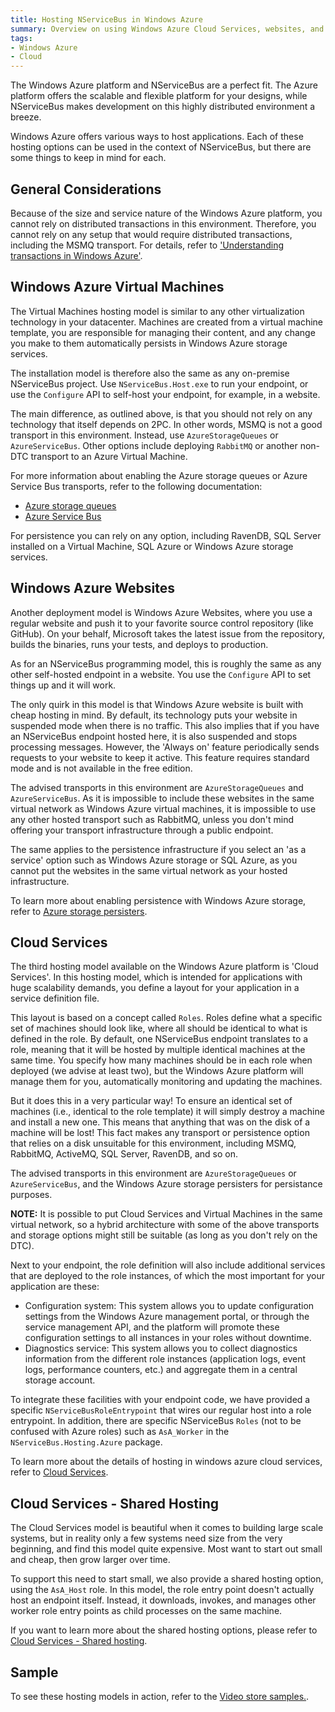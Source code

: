 ```yaml
---
title: Hosting NServiceBus in Windows Azure
summary: Overview on using Windows Azure Cloud Services, websites, and virtual machines to host NServiceBus, with links to detailed articles.
tags: 
- Windows Azure
- Cloud
---
```


The Windows Azure platform and NServiceBus are a perfect fit. The Azure platform offers the scalable and flexible platform for your designs, while NServiceBus makes development on this highly distributed environment a breeze.

Windows Azure offers various ways to host applications. Each of these hosting options can be used in the context of NServiceBus, but there are some things to keep in mind for each.

General Considerations
----------------------

Because of the size and service nature of the Windows Azure platform, you cannot rely on distributed transactions in this environment. Therefore, you cannot rely on any setup that would require distributed transactions, including the MSMQ transport. For details, refer to ['Understanding transactions in Windows Azure'](/nservicebus/understanding-transactions-in-windows-azure).

Windows Azure Virtual Machines
------------------------------

The Virtual Machines hosting model is similar to any other virtualization technology in your datacenter. Machines are created from a virtual machine template, you are responsible for managing their content, and any change you make to them automatically persists in Windows Azure storage services.

The installation model is therefore also the same as any on-premise NServiceBus project. Use `NServiceBus.Host.exe` to run your endpoint, or use the `Configure` API to self-host your endpoint, for example, in a website.

The main difference, as outlined above, is that you should not rely on any technology that itself depends on 2PC. In other words, MSMQ is not a good transport in this environment. Instead, use `AzureStorageQueues` or `AzureServiceBus`. Other options include deploying `RabbitMQ` or another non-DTC transport to an Azure Virtual Machine.

For more information about enabling the Azure storage queues or Azure Service Bus transports, refer to the following documentation:

* [Azure storage queues](/nservicebus/using-azure-storage-queues-as-transport-in-nservicebus)
* [Azure Service Bus](/nservicebus/using-azure-servicebus-as-transport-in-nservicebus)

For persistence you can rely on any option, including RavenDB, SQL Server installed on a Virtual Machine, SQL Azure or Windows Azure storage services.


Windows Azure Websites
----------------------

Another deployment model is Windows Azure Websites, where you use a regular website and push it to your favorite source control repository (like GitHub).  On your behalf, Microsoft takes the latest issue from the repository, builds the binaries, runs your tests, and deploys to production.

As for an NServiceBus programming model, this is roughly the same as any other self-hosted endpoint in a website. You use the `Configure` API to set things up and it will work.

The only quirk in this model is that Windows Azure website is built with cheap hosting in mind. By default, its technology puts your website in suspended mode when there is no traffic. This also implies that if you have an NServiceBus endpoint hosted here, it is also suspended and stops processing messages. However, the 'Always on' feature periodically sends requests to your website to keep it active. This feature requires standard mode and is not available in the free edition. 

The advised transports in this environment are `AzureStorageQueues` and `AzureServiceBus`. As it is impossible to include these websites in the same virtual network as Windows Azure virtual machines, it is impossible to use any other hosted transport such as RabbitMQ, unless you don't mind offering your transport infrastructure through a public endpoint.

The same applies to the persistence infrastructure if you select an 'as a service' option such as Windows Azure storage or SQL Azure, as you cannot put the websites in the same virtual network as your hosted infrastructure.

To learn more about enabling persistence with Windows Azure storage, refer to [Azure storage persisters](/nservicebus/using-azure-storage-persistence-in-nservicebus).


Cloud Services 
--------------

The third hosting model available on the Windows Azure platform is 'Cloud Services'. In this hosting model, which is intended for applications with huge scalability demands, you define a layout for your application in a service definition file. 

This layout is based on a concept called `Roles`. Roles define what a specific set of machines should look like, where all should be identical to what is defined in the role. By default, one NServiceBus endpoint translates to a role, meaning that it will be hosted by multiple identical machines at the same time. You specify how many machines should be in each role when deployed (we advise at least two), but the Windows Azure platform will manage them for you, automatically monitoring and updating the machines.

But it does this in a very particular way! To ensure an identical set of machines (i.e., identical to the role template) it will simply destroy a machine and install a new one. This means that anything that was on the disk of a machine will be lost! This fact makes any transport or persistence option that relies on a disk unsuitable for this environment, including MSMQ, RabbitMQ, ActiveMQ, SQL Server, RavenDB, and so on.

The advised transports in this environment are `AzureStorageQueues` or `AzureServiceBus`, and the Windows Azure storage persisters for persistance purposes.

**NOTE:** It is possible to put Cloud Services and Virtual Machines in the same virtual network, so a hybrid architecture with some of the above transports and storage options might still be suitable (as long as you don't rely on the DTC).

Next to your endpoint, the role definition will also include additional services that are deployed to the role instances, of which the most important for your application are these:

* Configuration system: This system allows you to update configuration settings from the Windows Azure management portal, or through the service management API, and the platform will promote these configuration settings to all instances in your roles without downtime.
* Diagnostics service: This system allows you to collect diagnostics information from the different role instances (application logs, event logs, performance counters, etc.) and aggregate them in a central storage account.

To integrate these facilities with your endpoint code, we have provided a specific `NServiceBusRoleEntrypoint` that wires our regular host into a role entrypoint. In addition, there are specific NServiceBus `Roles` (not to be confused with Azure roles) such as `AsA_Worker` in the `NServiceBus.Hosting.Azure` package.

To learn more about the details of hosting in windows azure cloud services, refer to [Cloud Services](/nservicebus/hosting-nservicebus-in-windows-azure-cloud-services).


Cloud Services - Shared Hosting
-------------------------------

The Cloud Services model is beautiful when it comes to building large scale systems, but in reality only a few systems need size from the very beginning, and find this model quite expensive. Most want to start out small and cheap, then grow larger over time. 

To support this need to start small, we also provide a shared hosting option, using the `AsA_Host` role. In this model, the role entry point doesn't actually host an endpoint itself. Instead, it downloads, invokes, and manages other worker role entry points as child processes on the same machine.

If you want to learn more about the shared hosting options, please refer to [Cloud Services - Shared hosting](/nservicebus/shared-hosting-nservicebus-in-windows-azure-cloud-services).


Sample
------

To see these hosting models in action, refer to the [Video store samples.](https://github.com/Particular/NServiceBus.Azure.Samples/tree/master/).
